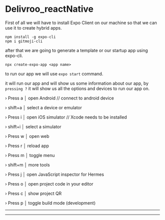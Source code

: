 # Delivroo_reactNative

First of all we will have to install Expo Client on our machine so that we can use it to create hybrid apps.

```ssh
npm install -g expo-cli
npm i gitmoji-cli
```

after that we are going to generate a template or our startup app using expo-cli. 

`npx create-expo-app <app name>`

to run our app we will use `expo start` command.

it will run our app and will show us some information about our app, by `pressing ?` it will show us all the options and devices to run our app on.

› Press a │ open Android // connect to android device

› shift+a │ select a device or emulator

› Press i │ open iOS simulator // Xcode needs to be installed

› shift+i │ select a simulator

› Press w │ open web

› Press r │ reload app

› Press m │ toggle menu

› shift+m │ more tools

› Press j │ open JavaScript inspector for Hermes

› Press o │ open project code in your editor

› Press c │ show project QR

› Press p │ toggle build mode (development)

---
---